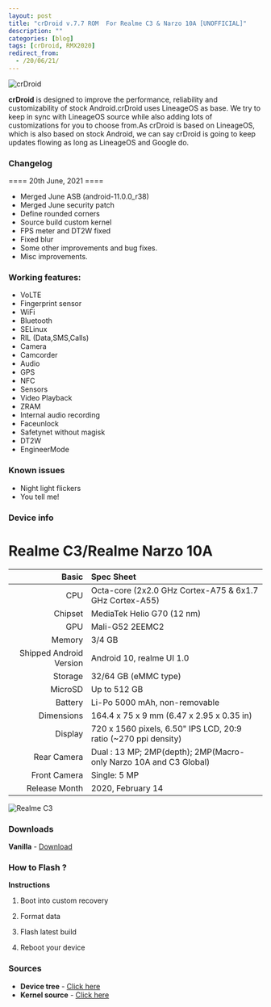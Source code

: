 ```yaml
---
layout: post
title: "crDroid v.7.7 ROM  For Realme C3 & Narzo 10A [UNOFFICIAL]"
description: ""
categories: [blog]
tags: [crDroid, RMX2020]
redirect_from:
  - /20/06/21/
---
```


![crDroid](https://gitlab.com/sribalaji/sribalaji.gitlab.io/-/raw/master/assets/images/headers/crDroid.jpg?raw=true)

**crDroid** is designed to improve the performance, reliability and customizability of stock Android.crDroid uses LineageOS as base. We try to keep in sync with LineageOS source while also adding lots of customizations for you to choose from.As crDroid is based on LineageOS, which is also based on stock Android, we can say crDroid is going to keep updates flowing as long as LineageOS and Google do.

### Changelog
==== 20th June, 2021 ====

- Merged June ASB (android-11.0.0_r38) 
- Merged June security patch
- Define rounded corners
- Source build custom kernel
- FPS meter and DT2W fixed
- Fixed blur 
- Some other improvements and bug fixes.
- Misc improvements.

### Working features:
* VoLTE
* Fingerprint sensor
* WiFi
* Bluetooth
* SELinux
* RIL (Data,SMS,Calls)
* Camera
* Camcorder
* Audio
* GPS
* NFC
* Sensors
* Video Playback
* ZRAM
* Internal audio recording
* Faceunlock
* Safetynet without magisk
* DT2W
* EngineerMode

### Known issues
* Night light flickers
* You tell me!

### Device info
Realme C3/Realme Narzo 10A
================================================================


Basic   | Spec Sheet
-------:|:-------------------------
CPU     | Octa-core (2x2.0 GHz Cortex-A75 & 6x1.7 GHz Cortex-A55)
Chipset | MediaTek Helio G70 (12 nm)
GPU     | Mali-G52 2EEMC2
Memory  | 3/4 GB
Shipped Android Version | Android 10, realme UI 1.0 
Storage | 32/64 GB (eMMC type)
MicroSD | Up to 512 GB 
Battery | Li-Po 5000 mAh, non-removable
Dimensions | 164.4 x 75 x 9 mm (6.47 x 2.95 x 0.35 in)
Display | 720 x 1560 pixels, 6.50" IPS LCD, 20:9 ratio (~270 ppi density)
Rear Camera  | Dual : 13 MP; 2MP(depth); 2MP(Macro- only Narzo 10A and C3 Global)
Front Camera | Single: 5 MP
Release Month | 2020, February 14 | 2020, May 22 

![Realme C3](https://fdn2.gsmarena.com/vv/pics/realme/realme-c3-2020-2.jpg "Realme C3")

### Downloads
**Vanilla** - [Download](https://the.manshutyagi.workers.dev//crDroidAndroid-11.0-20210619-RMX2020-v7.7.zip)

### How to Flash ?
**Instructions**

1) Boot into custom recovery 

2) Format data

3) Flash latest build

4) Reboot your device 

### Sources
* **Device tree** - [Click here](https://github.com/Realme-G70-Series/device_realme_RMX2020)
* **Kernel source** - [Click here](https://github.com/Realme-G70-Series/kernel_realme_rmx2020)
